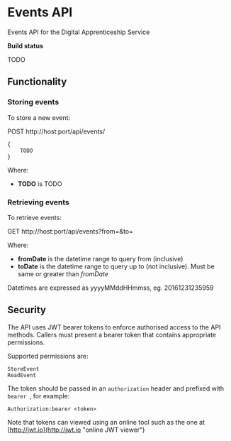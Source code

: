 # Events API #

Events API for the Digital Apprenticeship Service

**Build status**

TODO

## Functionality ##

### Storing events ###

To store a new event:

POST http://host:port/api/events/

    {
        TODO
    }

Where:

- **TODO** is TODO


### Retrieving events ###

To retrieve events:

GET http://host:port/api/events?from=<fromDate>&to=<toDate>

Where:

- **fromDate** is the datetime range to query from (inclusive)
- **toDate** is the datetime range to query up to (not inclusive). Must be same or greater than *fromDate*

Datetimes are expressed as yyyyMMddHHmmss, eg. 20161231235959


## Security ##

The API uses JWT bearer tokens to enforce authorised access to the API methods. Callers must present a bearer token that contains appropriate permissions.

Supported permissions are:

    StoreEvent
    ReadEvent

The token should be passed in an `authorization` header and prefixed with `bearer `, for example:

    Authorization:bearer <token>

Note that tokens can viewed using an online tool such as the one at [http://jwt.io](http://jwt.io "online JWT viewer")
